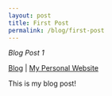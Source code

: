 ```yaml
---
layout: post
title: First Post
permalink: /blog/first-post
---
```


*Blog Post 1*

[Blog](https://cameronntaylor.github.io/blog/) | [My Personal Website](https://cameronntaylor.github.io/)

This is my blog post!
